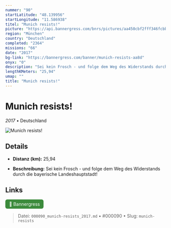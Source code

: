 ```yaml
---
nummer: "90"
startLatitude: "48.139956"
startLongitude: "11.586938"
titel: "Munich resists!"
picture: "https://api.bannergress.com/bnrs/pictures/aa450cbf2fff346fcbba9f846ff0b53f"
region: "München"
country: "Deutschland"
completed: "2364"
missions: "66"
date: "2017"
bg-link: "https://bannergress.com/banner/munich-resists-aa8d"
onyx: "0"
description: "Sei kein Frosch - und folge dem Weg des Widerstands durch die bayerische Landeshauptstadt!"
lengthKMeters: "25,94"
umap: ""
title: "Munich resists!"
---
```

# Munich resists!

*2017* • Deutschland

![Munich resists!](https://api.bannergress.com/bnrs/pictures/aa450cbf2fff346fcbba9f846ff0b53f)

## Details
- **Distanz (km):** 25,94



- **Beschreibung:** Sei kein Frosch - und folge dem Weg des Widerstands durch die bayerische Landeshauptstadt!


## Links
<div style="margin-top: 0.5em;">
<a href="https://bannergress.com/banner/munich-resists-aa8d" target="_blank" style="display:inline-block;margin-right:8px;padding:6px 12px;background-color:#3c8b3c;color:white;text-decoration:none;border-radius:6px;">🔗 Bannergress</a>

</div>


> Datei: `000090_munich-resists_2017.md` • #000090 • Slug: `munich-resists`
